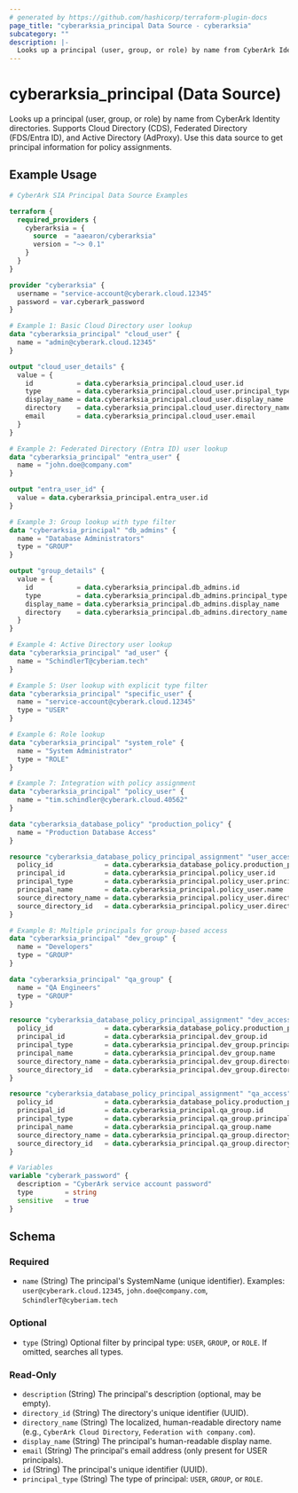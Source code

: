 ```yaml
---
# generated by https://github.com/hashicorp/terraform-plugin-docs
page_title: "cyberarksia_principal Data Source - cyberarksia"
subcategory: ""
description: |-
  Looks up a principal (user, group, or role) by name from CyberArk Identity directories. Supports Cloud Directory (CDS), Federated Directory (FDS/Entra ID), and Active Directory (AdProxy). Use this data source to get principal information for policy assignments.
---
```


# cyberarksia_principal (Data Source)

Looks up a principal (user, group, or role) by name from CyberArk Identity directories. Supports Cloud Directory (CDS), Federated Directory (FDS/Entra ID), and Active Directory (AdProxy). Use this data source to get principal information for policy assignments.

## Example Usage

```terraform
# CyberArk SIA Principal Data Source Examples

terraform {
  required_providers {
    cyberarksia = {
      source  = "aaearon/cyberarksia"
      version = "~> 0.1"
    }
  }
}

provider "cyberarksia" {
  username = "service-account@cyberark.cloud.12345"
  password = var.cyberark_password
}

# Example 1: Basic Cloud Directory user lookup
data "cyberarksia_principal" "cloud_user" {
  name = "admin@cyberark.cloud.12345"
}

output "cloud_user_details" {
  value = {
    id           = data.cyberarksia_principal.cloud_user.id
    type         = data.cyberarksia_principal.cloud_user.principal_type
    display_name = data.cyberarksia_principal.cloud_user.display_name
    directory    = data.cyberarksia_principal.cloud_user.directory_name
    email        = data.cyberarksia_principal.cloud_user.email
  }
}

# Example 2: Federated Directory (Entra ID) user lookup
data "cyberarksia_principal" "entra_user" {
  name = "john.doe@company.com"
}

output "entra_user_id" {
  value = data.cyberarksia_principal.entra_user.id
}

# Example 3: Group lookup with type filter
data "cyberarksia_principal" "db_admins" {
  name = "Database Administrators"
  type = "GROUP"
}

output "group_details" {
  value = {
    id           = data.cyberarksia_principal.db_admins.id
    type         = data.cyberarksia_principal.db_admins.principal_type
    display_name = data.cyberarksia_principal.db_admins.display_name
    directory    = data.cyberarksia_principal.db_admins.directory_name
  }
}

# Example 4: Active Directory user lookup
data "cyberarksia_principal" "ad_user" {
  name = "SchindlerT@cyberiam.tech"
}

# Example 5: User lookup with explicit type filter
data "cyberarksia_principal" "specific_user" {
  name = "service-account@cyberark.cloud.12345"
  type = "USER"
}

# Example 6: Role lookup
data "cyberarksia_principal" "system_role" {
  name = "System Administrator"
  type = "ROLE"
}

# Example 7: Integration with policy assignment
data "cyberarksia_principal" "policy_user" {
  name = "tim.schindler@cyberark.cloud.40562"
}

data "cyberarksia_database_policy" "production_policy" {
  name = "Production Database Access"
}

resource "cyberarksia_database_policy_principal_assignment" "user_access" {
  policy_id             = data.cyberarksia_database_policy.production_policy.id
  principal_id          = data.cyberarksia_principal.policy_user.id
  principal_type        = data.cyberarksia_principal.policy_user.principal_type
  principal_name        = data.cyberarksia_principal.policy_user.name
  source_directory_name = data.cyberarksia_principal.policy_user.directory_name
  source_directory_id   = data.cyberarksia_principal.policy_user.directory_id
}

# Example 8: Multiple principals for group-based access
data "cyberarksia_principal" "dev_group" {
  name = "Developers"
  type = "GROUP"
}

data "cyberarksia_principal" "qa_group" {
  name = "QA Engineers"
  type = "GROUP"
}

resource "cyberarksia_database_policy_principal_assignment" "dev_access" {
  policy_id             = data.cyberarksia_database_policy.production_policy.id
  principal_id          = data.cyberarksia_principal.dev_group.id
  principal_type        = data.cyberarksia_principal.dev_group.principal_type
  principal_name        = data.cyberarksia_principal.dev_group.name
  source_directory_name = data.cyberarksia_principal.dev_group.directory_name
  source_directory_id   = data.cyberarksia_principal.dev_group.directory_id
}

resource "cyberarksia_database_policy_principal_assignment" "qa_access" {
  policy_id             = data.cyberarksia_database_policy.production_policy.id
  principal_id          = data.cyberarksia_principal.qa_group.id
  principal_type        = data.cyberarksia_principal.qa_group.principal_type
  principal_name        = data.cyberarksia_principal.qa_group.name
  source_directory_name = data.cyberarksia_principal.qa_group.directory_name
  source_directory_id   = data.cyberarksia_principal.qa_group.directory_id
}

# Variables
variable "cyberark_password" {
  description = "CyberArk service account password"
  type        = string
  sensitive   = true
}
```

<!-- schema generated by tfplugindocs -->
## Schema

### Required

- `name` (String) The principal's SystemName (unique identifier). Examples: `user@cyberark.cloud.12345`, `john.doe@company.com`, `SchindlerT@cyberiam.tech`

### Optional

- `type` (String) Optional filter by principal type: `USER`, `GROUP`, or `ROLE`. If omitted, searches all types.

### Read-Only

- `description` (String) The principal's description (optional, may be empty).
- `directory_id` (String) The directory's unique identifier (UUID).
- `directory_name` (String) The localized, human-readable directory name (e.g., `CyberArk Cloud Directory`, `Federation with company.com`).
- `display_name` (String) The principal's human-readable display name.
- `email` (String) The principal's email address (only present for USER principals).
- `id` (String) The principal's unique identifier (UUID).
- `principal_type` (String) The type of principal: `USER`, `GROUP`, or `ROLE`.
